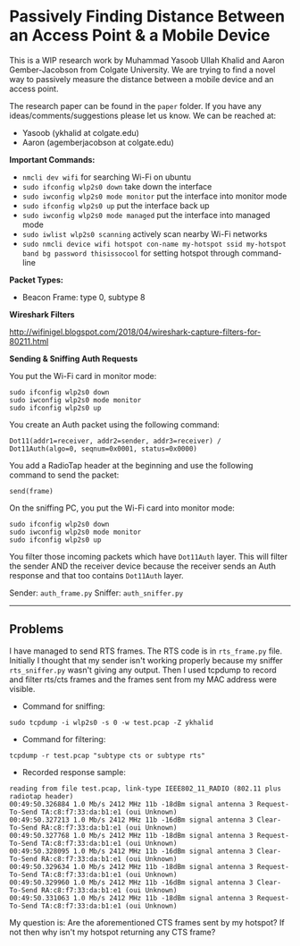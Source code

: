 Passively Finding Distance Between an Access Point & a Mobile Device
=======================

This is a WIP research work by Muhammad Yasoob Ullah Khalid and Aaron Gember-Jacobson from Colgate University. We are trying to find a novel way to passively measure the distance between a mobile device and an access point.

The research paper can be found in the `paper` folder. If you have any ideas/comments/suggestions please let us know. We can be reached at:

- Yasoob (ykhalid at colgate.edu)
- Aaron  (agemberjacobson at colgate.edu)

**Important Commands:**

- `nmcli dev wifi` for searching Wi-Fi on ubuntu
- `sudo ifconfig wlp2s0 down` take down the interface
- `sudo iwconfig wlp2s0 mode monitor` put the interface into monitor mode
- `sudo ifconfig wlp2s0 up` put the interface back up
- `sudo iwconfig wlp2s0 mode managed` put the interface into managed mode
- `sudo iwlist wlp2s0 scanning` actively scan nearby Wi-Fi networks
- `sudo nmcli device wifi hotspot con-name my-hotspot ssid my-hotspot band bg password thisissocool` for setting hotspot through command-line

**Packet Types:**

- Beacon Frame: type 0, subtype 8

**Wireshark Filters**

http://wifinigel.blogspot.com/2018/04/wireshark-capture-filters-for-80211.html

**Sending & Sniffing Auth Requests**

You put the Wi-Fi card in monitor mode:

```
sudo ifconfig wlp2s0 down
sudo iwconfig wlp2s0 mode monitor
sudo ifconfig wlp2s0 up
```

You create an Auth packet using the following command:

```
Dot11(addr1=receiver, addr2=sender, addr3=receiver) / Dot11Auth(algo=0, seqnum=0x0001, status=0x0000)
```

You add a RadioTap header at the beginning and use the following command to send the packet:

```
send(frame)
```
 
On the sniffing PC, you put the Wi-Fi card into monitor mode:

```
sudo ifconfig wlp2s0 down
sudo iwconfig wlp2s0 mode monitor
sudo ifconfig wlp2s0 up
```

You filter those incoming packets which have `Dot11Auth` layer. This will filter the sender AND the receiver device because the receiver sends an Auth response and that too contains `Dot11Auth` layer.

Sender: `auth_frame.py`
Sniffer: `auth_sniffer.py`

-----------------------

Problems
-------

I have managed to send RTS frames. The RTS code is in `rts_frame.py` file. Initially I thought that my sender isn't working properly because my sniffer `rts_sniffer.py` wasn't giving any output. Then I used tcpdump to record and filter rts/cts frames and the frames sent from my MAC address were visible.

- Command for sniffing:

```
sudo tcpdump -i wlp2s0 -s 0 -w test.pcap -Z ykhalid
```

- Command for filtering:

```
tcpdump -r test.pcap "subtype cts or subtype rts"
```

- Recorded response sample:

```
reading from file test.pcap, link-type IEEE802_11_RADIO (802.11 plus radiotap header)
00:49:50.326884 1.0 Mb/s 2412 MHz 11b -18dBm signal antenna 3 Request-To-Send TA:c8:f7:33:da:b1:e1 (oui Unknown) 
00:49:50.327213 1.0 Mb/s 2412 MHz 11b -16dBm signal antenna 3 Clear-To-Send RA:c8:f7:33:da:b1:e1 (oui Unknown) 
00:49:50.327768 1.0 Mb/s 2412 MHz 11b -18dBm signal antenna 3 Request-To-Send TA:c8:f7:33:da:b1:e1 (oui Unknown) 
00:49:50.328095 1.0 Mb/s 2412 MHz 11b -16dBm signal antenna 3 Clear-To-Send RA:c8:f7:33:da:b1:e1 (oui Unknown) 
00:49:50.329634 1.0 Mb/s 2412 MHz 11b -18dBm signal antenna 3 Request-To-Send TA:c8:f7:33:da:b1:e1 (oui Unknown) 
00:49:50.329960 1.0 Mb/s 2412 MHz 11b -16dBm signal antenna 3 Clear-To-Send RA:c8:f7:33:da:b1:e1 (oui Unknown) 
00:49:50.331063 1.0 Mb/s 2412 MHz 11b -18dBm signal antenna 3 Request-To-Send TA:c8:f7:33:da:b1:e1 (oui Unknown) 
```

My question is: Are the aforementioned CTS frames sent by my hotspot? If not then why isn't my hotspot returning any CTS frame?
